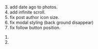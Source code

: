 <!-- TODO -->
3. add date ago to photos.
4. add infinite scroll.
5. fix post author icon size.
6. fix modal styling (back ground disappear)
7. fix follow button position.
<!-- questions -->
1.
2.
